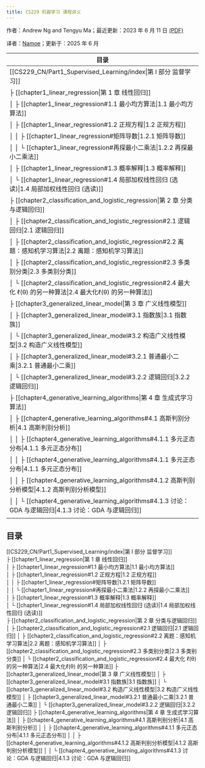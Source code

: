 ```yaml
---
title: CS229 机器学习 课程讲义
---
```

作者：Andrew Ng and Tengyu Ma；最近更新：2023 年 6 月 11 日 [(PDF)](https://cs229.stanford.edu/main_notes.pdf)

译者：[Namoe](https://github.com/na-moe)；更新于：2025 年 6 月

| 目录                                                                                              |
| ----------------------------------------------------------------------------------------------- |
| [[CS229_CN/Part1_Supervised_Learning/index\|第 I 部分 监督学习]]                                       |
| ├ [[chapter1_linear_regression\|第 1 章 线性回归]]                                                    |
| │ ├ [[chapter1_linear_regression#1.1 最小均方算法\|1.1 最小均方算法]]                                       |
| │ ├ [[chapter1_linear_regression#1.2 正规方程\|1.2 正规方程]]                                           |
| │ │ ├ [[chapter1_linear_regression#矩阵导数\|1.2.1 矩阵导数]]                                           |
| │ │ └ [[chapter1_linear_regression#再探最小二乘法\|1.2.2 再探最小二乘法]]                                     |
| │ ├ [[chapter1_linear_regression#1.3 概率解释\|1.3 概率解释]]                                           |
| │ └ [[chapter1_linear_regression#1.4 局部加权线性回归 (选读)\|1.4 局部加权线性回归 (选读)]]                         |
| ├ [[chapter2_classification_and_logistic_regression\|第 2 章 分类与逻辑回归]]                            |
| │ ├ [[chapter2_classification_and_logistic_regression#2.1 逻辑回归\|2.1 逻辑回归]]                      |
| │ ├ [[chapter2_classification_and_logistic_regression#2.2 离题：感知机学习算法\|2.2 离题：感知机学习算法]]          |
| │ ├ [[chapter2_classification_and_logistic_regression#2.3 多类别分类\|2.3 多类别分类]]                    |
| │ └ [[chapter2_classification_and_logistic_regression#2.4 最大化 ℓ(θ) 的另一种算法\|2.4 最大化ℓ(θ) 的另一种算法]] |
| ├ [[chapter3_generalized_linear_model\|第 3 章 广义线性模型]]                                           |
| │ ├ [[chapter3_generalized_linear_model#3.1 指数族\|3.1 指数族]]                                      |
| │ └ [[chapter3_generalized_linear_model#3.2 构造广义线性模型\|3.2 构造广义线性模型]]                            |
| │     ├ [[chapter3_generalized_linear_model#3.2.1 普通最小二乘\|3.2.1 普通最小二乘]]                        |
| │     └ [[chapter3_generalized_linear_model#3.2.2 逻辑回归\|3.2.2 逻辑回归]]                            |
| ├ [[chapter4_generative_learning_algorithms\|第 4 章 生成式学习算法]]                                    |
| │ ├ [[chapter4_generative_learning_algorithms#4.1 高斯判别分析\|4.1 高斯判别分析]]                          |
| │ │ ├ [[chapter4_generative_learning_algorithms#4.1.1 多元正态分布\|4.1.1 多元正态分布]]                    |
| │ │ ├ [[chapter4_generative_learning_algorithms#4.1.1 多元正态分布\|4.1.1 多元正态分布]]                    |
| │ │ ├ [[chapter4_generative_learning_algorithms#4.1.2 高斯判别分析模型\|4.1.2 高斯判别分析模型]]                |
| │ │ └ [[chapter4_generative_learning_algorithms#4.1.3 讨论：GDA 与逻辑回归\|4.1.3 讨论：GDA 与逻辑回归]]        |
|                                                                                                 |

## 目录

[[CS229_CN/Part1_Supervised_Learning/index|第 I 部分 监督学习]]  
 ├ [[chapter1_linear_regression|第 1 章 线性回归]]  
 │ ├ [[chapter1_linear_regression#1.1 最小均方算法|1.1 最小均方算法]]  
 │ ├ [[chapter1_linear_regression#1.2 正规方程|1.2 正规方程]]  
 │ │ ├ [[chapter1_linear_regression#矩阵导数|1.2.1 矩阵导数]]  
 │ │ └ [[chapter1_linear_regression#再探最小二乘法|1.2.2 再探最小二乘法]]  
 │ ├ [[chapter1_linear_regression#1.3 概率解释|1.3 概率解释]]  
 │ └ [[chapter1_linear_regression#1.4 局部加权线性回归 (选读)|1.4 局部加权线性回归 (选读)]]  
 ├ [[chapter2_classification_and_logistic_regression|第 2 章 分类与逻辑回归]]  
 │ ├ [[chapter2_classification_and_logistic_regression#2.1 逻辑回归|2.1 逻辑回归]]
 │ ├ [[chapter2_classification_and_logistic_regression#2.2 离题：感知机学习算法|2.2 离题：感知机学习算法]]
 │ ├ [[chapter2_classification_and_logistic_regression#2.3 多类别分类|2.3 多类别分类]]
 │ └ [[chapter2_classification_and_logistic_regression#2.4 最大化 ℓ(θ) 的另一种算法|2.4 最大化ℓ(θ) 的另一种算法]]
 ├ [[chapter3_generalized_linear_model|第 3 章 广义线性模型]]
 │ ├ [[chapter3_generalized_linear_model#3.1 指数族|3.1 指数族]]
 │ └ [[chapter3_generalized_linear_model#3.2 构造广义线性模型|3.2 构造广义线性模型]]
 │     ├ [[chapter3_generalized_linear_model#3.2.1 普通最小二乘|3.2.1 普通最小二乘]]
 │     └ [[chapter3_generalized_linear_model#3.2.2 逻辑回归|3.2.2 逻辑回归]]
 ├ [[chapter4_generative_learning_algorithms|第 4 章 生成式学习算法]]
 │ ├ [[chapter4_generative_learning_algorithms#4.1 高斯判别分析|4.1 高斯判别分析]]
 │ │ ├ [[chapter4_generative_learning_algorithms#4.1.1 多元正态分布|4.1.1 多元正态分布]]
 │ │ ├ [[chapter4_generative_learning_algorithms#4.1.2 高斯判别分析模型|4.1.2 高斯判别分析模型]]
 │ │ └ [[chapter4_generative_learning_algorithms#4.1.3 讨论：GDA 与逻辑回归|4.1.3 讨论：GDA 与逻辑回归]]
 